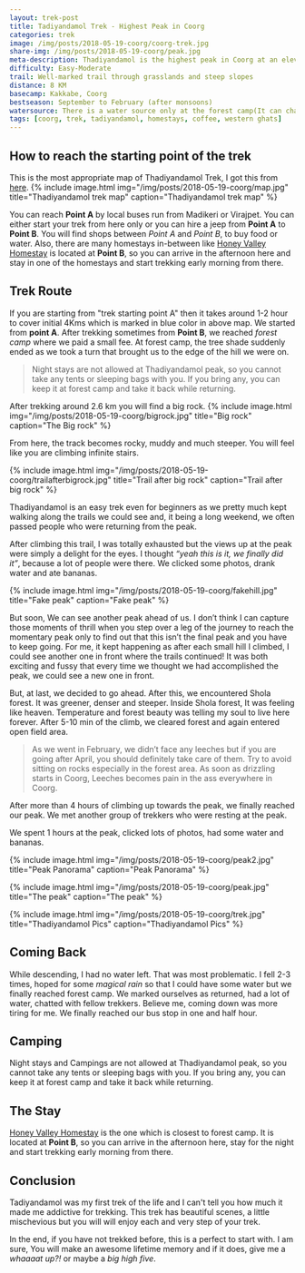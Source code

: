 ```yaml
---
layout: trek-post
title: Tadiyandamol Trek - Highest Peak in Coorg
categories: trek
image: /img/posts/2018-05-19-coorg/coorg-trek.jpg
share-img: /img/posts/2018-05-19-coorg/peak.jpg
meta-description: Thadiyandamol is the highest peak in Coorg at an elevation of 1750 meters. The mountain has patches of Shola forests in the valleys.
difficulty: Easy-Moderate
trail: Well-marked trail through grasslands and steep slopes
distance: 8 KM
basecamp: Kakkabe, Coorg
bestseason: September to February (after monsoons)
watersource: There is a water source only at the forest camp(It can change in and after monsoon). So carry atleast 2L of water.
tags: [coorg, trek, tadiyandamol, homestays, coffee, western ghats]
---
```


## How to reach the starting point of the trek
This is the most appropriate map of Thadiyandamol Trek, I got this from [here](http://www.kotresh.com/index.php/tadiandamol-trek).
{% include image.html
            img="/img/posts/2018-05-19-coorg/map.jpg"
            title="Thadiyandamol trek map"
            caption="Thadiyandamol trek map" %}

You can reach **Point A** by local buses run from Madikeri or Virajpet. You can either start your trek from here only or you can hire a jeep from **Point A** to **Point B**. You will find shops between *Point A* and *Point B*, to buy food or water. Also, there are many homestays in-between like [Honey Valley Homestay](http://honeyvalleyindia.in/) is located at **Point B**, so you can arrive in the afternoon here and stay in one of the homestays and start trekking early morning from there.

## Trek Route
If you are starting from "trek starting point A"  then it takes around 1-2 hour to cover initial 4Kms which is marked in blue color in above map. We started from **point A**. After trekking sometimes from **Point B**, we reached *forest camp* where we paid a small fee. At forest camp, the tree shade suddenly ended as we took a turn that brought us to the edge of the hill we were on.
> Night stays are not allowed at Thadiyandamol peak, so you cannot take any tents or sleeping bags with you. If you bring any, you can keep it at forest camp and take it back while returning.

After trekking around 2.6 km you will find a big rock.
{% include image.html
            img="/img/posts/2018-05-19-coorg/bigrock.jpg"
            title="Big rock"
            caption="The Big rock" %}

From here, the track becomes rocky, muddy and much steeper. You will feel like you are climbing infinite stairs.

{% include image.html
            img="/img/posts/2018-05-19-coorg/trailafterbigrock.jpg"
            title="Trail after big rock"
            caption="Trail after big rock" %}

Thadiyandamol is an easy trek even for beginners as we pretty much kept walking along the trails we could see and, it being a long weekend, we often passed people who were returning from the peak.

After climbing this trail, I was totally exhausted but the views up at the peak were simply a delight for the eyes. I thought *“yeah this is it, we finally did it”*, because a lot of people were there. We clicked some photos, drank water and ate bananas.

{% include image.html
            img="/img/posts/2018-05-19-coorg/fakehill.jpg"
            title="Fake peak"
            caption="Fake peak" %}

But soon, We can see another peak ahead of us. I don’t think I can capture those moments of thrill when you step over a leg of the journey to reach the momentary peak only to find out that this isn’t the final peak and you have to keep going. For me, it kept happening as after each small hill I climbed, I could see another one in front where the trails continued! It was both exciting and fussy that every time we thought we had accomplished the peak, we could see a new one in front.

But, at last, we decided to go ahead. After this, we encountered Shola forest. It was greener, denser and steeper. Inside Shola forest, It was feeling like heaven. Temperature and forest beauty was telling my soul to live here forever. After 5-10 min of the climb, we cleared forest and again entered open field area.
> As we went in February, we didn’t face any leeches but if you are going after April, you should definitely take care of them. Try to avoid sitting on rocks especially in the forest area. As soon as drizzling starts in Coorg, Leeches becomes pain in the ass everywhere in Coorg.

After more than 4 hours of climbing up towards the peak, we finally reached our peak. We met another group of trekkers who were resting at the peak.

We spent 1 hours at the peak, clicked lots of photos, had some water and bananas.

{% include image.html
            img="/img/posts/2018-05-19-coorg/peak2.jpg"
            title="Peak Panorama"
            caption="Peak Panorama" %}

{% include image.html
            img="/img/posts/2018-05-19-coorg/peak.jpg"
            title="The peak"
            caption="The peak" %}

{% include image.html
            img="/img/posts/2018-05-19-coorg/trek.jpg"
            title="Thadiyandamol Pics"
            caption="Thadiyandamol Pics" %}

## Coming Back
While descending, I had no water left. That was most problematic. I fell 2-3 times, hoped for some *magical rain* so that I could have some water but we finally reached forest camp. We marked ourselves as returned, had a lot of water, chatted with fellow trekkers. Believe me, coming down was more tiring for me. We finally reached our bus stop in one and half hour.

## Camping
Night stays and Campings are not allowed at Thadiyandamol peak, so you cannot take any tents or sleeping bags with you. If you bring any, you can keep it at forest camp and take it back while returning.

## The Stay
[Honey Valley Homestay](http://honeyvalleyindia.in/) is the one which is closest to forest camp. It is located at **Point B**, so you can arrive in the afternoon here, stay for the night and start trekking early morning from there.

## Conclusion
Tadiyandamol was my first trek of the life and I can't tell you how much it made me addictive for trekking. This trek has beautiful scenes, a little mischevious but you will will enjoy each and very step of your trek.

In the end, if you have not trekked before, this is a perfect to start with. I am sure, You will make an awesome lifetime memory and if it does, give me a *whaaaat up?!* or maybe a *big high five*.
